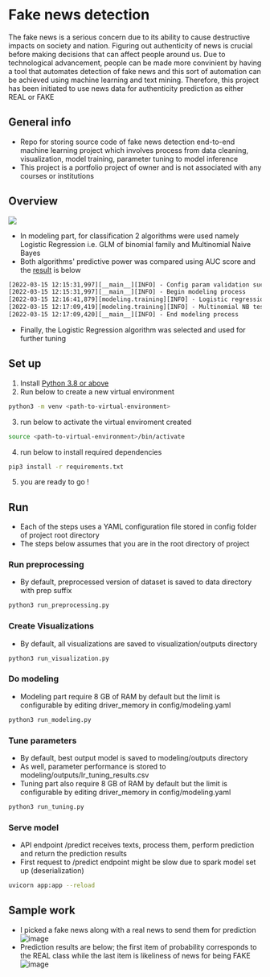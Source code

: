 # Fake news detection

The fake news is a serious concern due to its ability to cause destructive impacts on society and nation. Figuring out authenticity of news is crucial before making decisions that can affect people around us. Due to technological advancement, people can be made more convinient by having a tool that automates detection of fake news and this sort of automation can be achieved using machine learning and text mining. Therefore, this project has been initiated to use news data for authenticity prediction as either REAL or FAKE

## General info
- Repo for storing source code of fake news detection end-to-end machine learning project which involves process from data cleaning, visualization,
model training, parameter tuning to model inference
- This project is a portfolio project of owner and is not associated with any courses or institutions

## Overview
<img src="https://user-images.githubusercontent.com/57994731/158847567-2ecf9a20-f8ba-4bbe-a953-941c392288d4.png" />

- In modeling part, for classification 2 algorithms were used namely Logistic Regression i.e. GLM of binomial family and Multinomial Naive Bayes
- Both algorithms' predictive power was compared using AUC score and the [result](https://github.com/ppkgtmm/test-test/blob/main/outputs/2022-03-15/12-15-31/run_modeling.log) is below

```txt
[2022-03-15 12:15:31,997][__main__][INFO] - Config param validation successful
[2022-03-15 12:15:31,997][__main__][INFO] - Begin modeling process
[2022-03-15 12:16:41,879][modeling.training][INFO] - Logistic regression test AUC score : 0.9890527497739088
[2022-03-15 12:17:09,419][modeling.training][INFO] - Multinomial NB test AUC score : 0.9429894896315228
[2022-03-15 12:17:09,420][__main__][INFO] - End modeling process
```

- Finally, the Logistic Regression algorithm was selected and used for further tuning

## Set up
1. Install [Python 3.8 or above](https://www.python.org/downloads/)
2. Run below to create a new virtual environment
```sh
python3 -m venv <path-to-virtual-environment>
```
3. run below to activate the virtual enviroment created
```sh
source <path-to-virtual-environment>/bin/activate
```
4. run below to install required dependencies
```sh
pip3 install -r requirements.txt
```
5. you are ready to go !

## Run
- Each of the steps uses a YAML configuration file stored in config folder of project root directory
- The steps below assumes that you are in the root directory of project
### Run preprocessing
- By default, preprocessed version of dataset is saved to data directory with prep suffix
```sh
python3 run_preprocessing.py
```

### Create Visualizations
- By default, all visualizations are saved to visualization/outputs directory
```sh
python3 run_visualization.py
```

### Do modeling
- Modeling part require 8 GB of RAM by default but the limit is configurable by editing driver_memory in config/modeling.yaml
```sh
python3 run_modeling.py
```
### Tune parameters
- By default, best output model is saved to modeling/outputs directory
- As well, parameter performance is stored to modeling/outputs/lr_tuning_results.csv
- Tuning part also require 8 GB of RAM by default but the limit is configurable by editing driver_memory in config/modeling.yaml
```sh
python3 run_tuning.py
```

### Serve model
- API endpoint /predict receives texts, process them, perform prediction and return the prediction results
- First request to /predict endpoint might be slow due to spark model set up (deserialization)
```sh
uvicorn app:app --reload
```

## Sample work
- I picked a fake news along with a real news to send them for prediction
![image](https://user-images.githubusercontent.com/57994731/158858552-cd4faf9d-9a37-4c37-8b1d-b669250e7ba2.png)
- Prediction results are below; the first item of probability corresponds to the REAL class while the last item is likeliness of news for being FAKE
![image](https://user-images.githubusercontent.com/57994731/158859077-6ab31639-e658-4e9e-9499-a6cc74a32537.png)


